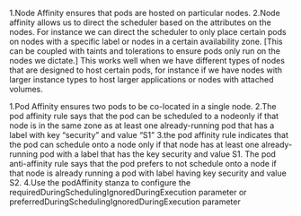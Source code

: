 1.Node Affinity ensures that pods are hosted on particular nodes.
2.Node affinity allows us to direct the scheduler based on the attributes on the nodes. For instance we can direct the scheduler
to only place certain pods on nodes with a specific label or nodes in a certain availability zone. 
[This can be coupled with taints and tolerations to ensure pods only run on the nodes we dictate.] This works well when we have different types of nodes
that are designed to host certain pods, for instance if we have nodes with larger instance types to host larger applications or nodes with attached volumes.

1.Pod Affinity ensures two pods to be co-located in a single node.
2.The pod affinity rule says that the pod can be scheduled to a nodeonly if that node is in the same zone as at least one already-running pod
that has a label with key “security” and value “S1”
3.the pod affinity rule indicates that the pod can schedule onto a node only if that node has at least one already-running pod with a label that has 
the key security and value S1. The pod anti-affinity rule says that the pod prefers to not schedule onto a node if that node is already running a pod 
with label having key security and value S2.
4.Use the podAffinity stanza to configure the requiredDuringSchedulingIgnoredDuringExecution parameter or preferredDuringSchedulingIgnoredDuringExecution parameter
